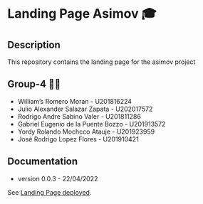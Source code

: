 # Landing Page Asimov 🎓

## Description
This repository contains the landing page for the asimov project

## Group-4 👨‍💻
* William’s Romero Moran - U201816224
* Julio Alexander Salazar Zapata - U202017572
* Rodrigo Andre Sabino Valer - U201811286
* Gabriel Eugenio de la Puente Bozzo - U201913572
* Yordy Rolando Mochcco Atauje - U201923959
* José Rodrigo Lopez Flores - U201910421

## Documentation
* version 0.0.3 - 22/04/2022

See [Landing Page deployed](https://asimov-202201.github.io/lading-page-asimov/).